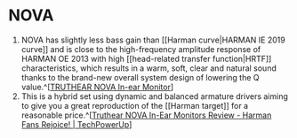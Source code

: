 # NOVA
1. NOVA has slightly less bass gain than [[Harman curve|HARMAN IE 2019 curve]] and is close to the high-frequency amplitude response of HARMAN OE 2013 with high [[head-related transfer function|HRTF]] characteristics, which results in a warm, soft, clear and natural sound thanks to the brand-new overall system design of lowering the Q value.^[[TRUTHEAR NOVA In-ear Monitor](https://truthear.com/products/nova)]
2. This is a hybrid set using dynamic and balanced armature drivers aiming to give you a great reproduction of the [[Harman target]] for a reasonable price.^[[Truthear NOVA In-Ear Monitors Review - Harman Fans Rejoice! | TechPowerUp](https://www.techpowerup.com/review/truthear-nova-in-ear-monitors/)]